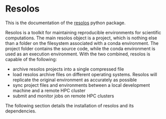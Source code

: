 # Resolos

This is the documentation of the [resolos](https://github.com/nuvolos-cloud/resolos) python package.

Resolos is a toolkit for maintaining reproducible environments for scientific computations.
The main resolos object is a project, which is nothing else than a folder on the filesystem associated
with a conda environment. The project folder contains the source code, while the conda environment is 
used as an execution environment. With the two combined, resolos is capable of the following:

- archive resolos projects into a single compressed file
- load resolos archive files on different operating systems. Resolos will replicate the original environment
as accurately as possible
- sync project files and environments between a local development machine and a remote HPC cluster
- submit and monitor jobs on remote HPC clusters

The following section details the installation of resolos and its dependencies.


